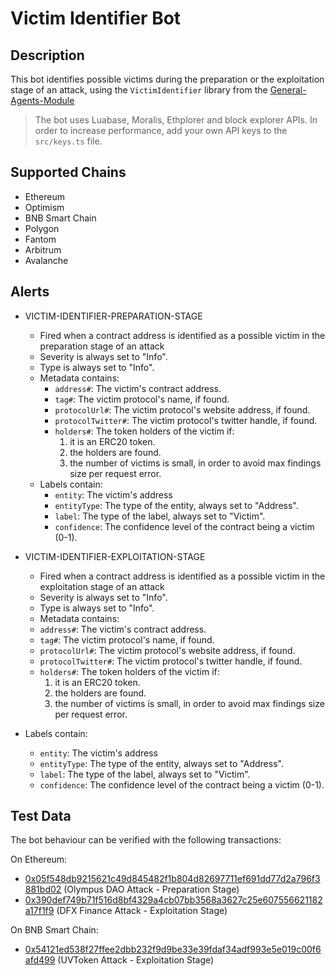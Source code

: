 # Victim Identifier Bot

## Description

This bot identifies possible victims during the preparation or the exploitation stage of an attack, using the `VictimIdentifier` library from the [General-Agents-Module](https://github.com/NethermindEth/general-agents-module#victimidentifier)

> The bot uses Luabase, Moralis, Ethplorer and block explorer APIs. In order to increase performance, add your own API keys to the `src/keys.ts` file.

## Supported Chains

- Ethereum
- Optimism
- BNB Smart Chain
- Polygon
- Fantom
- Arbitrum
- Avalanche

## Alerts

- VICTIM-IDENTIFIER-PREPARATION-STAGE

  - Fired when a contract address is identified as a possible victim in the preparation stage of an attack
  - Severity is always set to "Info".
  - Type is always set to "Info".
  - Metadata contains:
    - `address#`: The victim's contract address.
    - `tag#`: The victim protocol's name, if found.
    - `protocolUrl#`: The victim protocol's website address, if found.
    - `protocolTwitter#`: The victim protocol's twitter handle, if found.
    - `holders#`: The token holders of the victim if:
      1. it is an ERC20 token.
      2. the holders are found.
      3. the number of victims is small, in order to avoid max findings size per request error.
  - Labels contain:
    - `entity`: The victim's address
    - `entityType`: The type of the entity, always set to "Address".
    - `label`: The type of the label, always set to "Victim".
    - `confidence`: The confidence level of the contract being a victim (0-1).

- VICTIM-IDENTIFIER-EXPLOITATION-STAGE

  - Fired when a contract address is identified as a possible victim in the exploitation stage of an attack
  - Severity is always set to "Info".
  - Type is always set to "Info".
  - Metadata contains:
  - `address#`: The victim's contract address.
  - `tag#`: The victim protocol's name, if found.
  - `protocolUrl#`: The victim protocol's website address, if found.
  - `protocolTwitter#`: The victim protocol's twitter handle, if found.
  - `holders#`: The token holders of the victim if:
    1. it is an ERC20 token.
    2. the holders are found.
    3. the number of victims is small, in order to avoid max findings size per request error.

- Labels contain:
  - `entity`: The victim's address
  - `entityType`: The type of the entity, always set to "Address".
  - `label`: The type of the label, always set to "Victim".
  - `confidence`: The confidence level of the contract being a victim (0-1).

## Test Data

The bot behaviour can be verified with the following transactions:

On Ethereum:

- [0x05f548db9215621c49d845482f1b804d82697711ef691dd77d2a796f3881bd02](https://etherscan.io/tx/0x05f548db9215621c49d845482f1b804d82697711ef691dd77d2a796f3881bd02) (Olympus DAO Attack - Preparation Stage)
- [0x390def749b71f516d8bf4329a4cb07bb3568a3627c25e607556621182a17f1f9](https://etherscan.io/tx/0x390def749b71f516d8bf4329a4cb07bb3568a3627c25e607556621182a17f1f9) (DFX Finance Attack - Exploitation Stage)

On BNB Smart Chain:

- [0x54121ed538f27ffee2dbb232f9d9be33e39fdaf34adf993e5e019c00f6afd499](https://bscscan.com/tx/0x54121ed538f27ffee2dbb232f9d9be33e39fdaf34adf993e5e019c00f6afd499) (UVToken Attack - Exploitation Stage)
